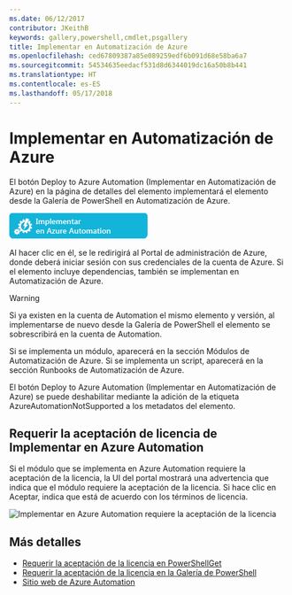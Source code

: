 ```yaml
---
ms.date: 06/12/2017
contributor: JKeithB
keywords: gallery,powershell,cmdlet,psgallery
title: Implementar en Automatización de Azure
ms.openlocfilehash: ced67809387a85e089259edf6b091d68e58ba6a7
ms.sourcegitcommit: 54534635eedacf531d8d6344019dc16a50b8b441
ms.translationtype: HT
ms.contentlocale: es-ES
ms.lasthandoff: 05/17/2018
---
```

# <a name="deploy-to-azure-automation"></a>Implementar en Automatización de Azure

El botón Deploy to Azure Automation (Implementar en Automatización de Azure) en la página de detalles del elemento implementará el elemento desde la Galería de PowerShell en Automatización de Azure.

![Botón Deploy to Azure Automation (Implementar en Automatización de Azure)](../../Images/DeployToAzureAutomationButton.png)

Al hacer clic en él, se le redirigirá al Portal de administración de Azure, donde deberá iniciar sesión con sus credenciales de la cuenta de Azure.
Si el elemento incluye dependencias, también se implementan en Automatización de Azure.

> [!WARNING]
> Si ya existen en la cuenta de Automation el mismo elemento y versión, al implementarse de nuevo desde la Galería de PowerShell el elemento se sobrescribirá en la cuenta de Automation.

Si se implementa un módulo, aparecerá en la sección Módulos de Automatización de Azure.  Si se implementa un script, aparecerá en la sección Runbooks de Automatización de Azure.

El botón Deploy to Azure Automation (Implementar en Automatización de Azure) se puede deshabilitar mediante la adición de la etiqueta AzureAutomationNotSupported a los metadatos del elemento.

## <a name="require-license-acceptance-on-deploy-to-azure-automation"></a>Requerir la aceptación de licencia de Implementar en Azure Automation

Si el módulo que se implementa en Azure Automation requiere la aceptación de la licencia, la UI del portal mostrará una advertencia que indica que el módulo requiere la aceptación de la licencia. Si hace clic en Aceptar, indica que está de acuerdo con los términos de licencia.

![Implementar en Azure Automation requiere la aceptación de la licencia](../../Images/DeployToAzureAutomationRequireLicenseAcceptanceDisclaimer.png)

## <a name="more-details"></a>Más detalles

- [Requerir la aceptación de la licencia en PowerShellGet](../../concepts/module-license-acceptance.md)
- [Requerir la aceptación de la licencia en la Galería de PowerShell](items-that-require-license-acceptance.md)
- [Sitio web de Azure Automation](http://azure.microsoft.com/services/automation/)
